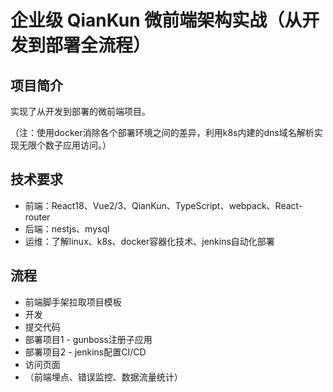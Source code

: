 # 企业级 QianKun 微前端架构实战（从开发到部署全流程）

## 项目简介
实现了从开发到部署的微前端项目。

（注：使用docker消除各个部署环境之间的差异，利用k8s内建的dns域名解析实现无限个数子应用访问。）
## 技术要求
- 前端：React18、Vue2/3、QianKun、TypeScript、webpack、React-router
- 后端：nestjs、mysql
- 运维：了解linux、k8s、docker容器化技术、jenkins自动化部署

## 流程
- 前端脚手架拉取项目模板
- 开发
- 提交代码
- 部署项目1 - gunboss注册子应用
- 部署项目2 - jenkins配置CI/CD
- 访问页面
- （前端埋点、错误监控、数据流量统计）